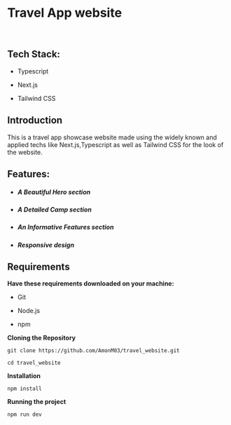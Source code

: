 # Travel App website

<br>

## Tech Stack:

- Typescript

- Next.js

- Tailwind CSS


## Introduction

 This is a travel app showcase website made using the widely known and applied techs like Next.js,Typescript as well as Tailwind CSS for the look of the website.


## Features:

- ##### A Beautiful Hero section

- ##### A Detailed Camp section

- ##### An Informative Features section

- ##### Responsive design


## Requirements

**Have these requirements downloaded on your machine:**

- Git

- Node.js

- npm

**Cloning the Repository**

```shell
git clone https://github.com/AmonM03/travel_website.git
```

```shell
cd travel_website
```

**Installation**

```shell
npm install
```

**Running the project**

```shell
npm run dev
```